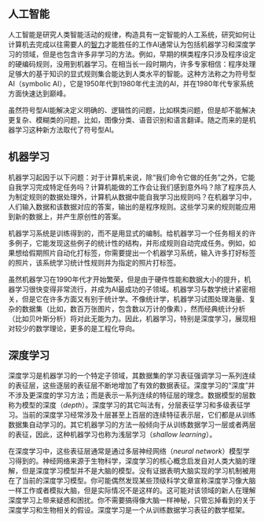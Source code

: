 ## 人工智能

人工智能是研究人类智能活动的规律，构造具有一定智能的人工系统，研究如何让计算机去完成以往需要人的[智力](https://baike.baidu.com/item/智力)才能胜任的工作AI通常认为包括机器学习和深度学习的领域，但是也包含许多非学习的方法。例如，早期的棋类程序只涉及程序设定的硬编码规则，没用到机器学习。在相当长一段时期内，许多专家相信：程序处理足够大的基于知识的显式规则集合能达到人类水平的智能。这种方法称之为符号型AI（symbolic AI），它是1950年代到1980年代主流的AI，并在1980年代专家系统方面快速达到巅峰。

虽然符号型AI能解决定义明确的、逻辑性的问题，比如棋类问题，但是却不能解决更复杂、模糊类的问题，比如，图像分类、语音识别和语言翻译。随之而来的是机器学习这种新方法取代了符号型AI。

## 机器学习

机器学习起因于以下问题：对于计算机来说，除“我们命令它做的任务”之外，它能自我学习完成特定任务吗？计算机能做的工作会让我们感到意外吗？除了程序员人为制定规则的数据处理外，计算机从数据中能自我学习出规则吗？在机器学习中，人们输入数据和该数据对应的答案，输出的是程序规则。这些学习来的规则能应用到新的数据上，并产生原创性的答案。

机器学习系统是训练得到的，而不是用显式的编制。给机器学习一个任务相关的许多例子，它能发现这些例子的统计性的结构，并形成规则自动完成任务。例如，如果想给假期照片自动化打标签，你需要提出一个机器学习系统，输入许多打好标签的照片，该系统学习统计性规则并为指定的照片打标签。

虽然机器学习在1990年代才开始繁荣，但是由于硬件性能和数据大小的提升，机器学习很快变得非常流行，并成为AI最成功的子领域。机器学习与数学统计紧密相关，但是它在许多方面又有别于统计学。不像统计学，机器学习试图处理海量、复杂的数据集（比如，数百万张图片，包含数以万计的像素），然而经典统计分析（比如贝叶斯分析）将对此无能为力。因此，机器学习，特别是深度学习，展现相对较少的数学理论，更多的是工程化导向。

## 深度学习

深度学习是机器学习的一个特定子领域，其数据集的学习表征强调学习一系列连续的表征层，这些逐层的表征层不断地增加了有效的数据表征。深度学习的“深度”并不涉及更深度的学习方法；而是表示一系列连续的特征层的理念。数据模型的层数称为模型的深度（*depth*）。深度学习的其它叫法有，分层表征学习和多级表征学习。当前的深度学习经常涉及十层甚至上百层的连续特征表示层，它们都是从训练数据集自动学习的。其它机器学习的方法一般倾向于从训练数据学习一层或者两层的表征，因此，这种机器学习也称为浅层学习（*shallow learning*）。

在深度学习中，这些表征层通常是通过多层神经网络（*neural network*）模型学习得到的。神经网络来源于生物科学，深度学习的核心概念启发自对人类大脑的理解，但是深度学习模型并不是大脑的模型。没有证据表明大脑实现的学习机制被用在了当前的深度学习模型。你可能偶然发现某些顶级科学文章宣称深度学习像大脑一样工作或者模拟大脑，但是实际情况不是这样的。这可能对该领域的新人在理解深度学习上带来疑惑和困扰。你不需要搞得像大脑一样神秘，只管忘掉看到的关于深度学习和生物相关的假设。深度学习是一个从训练数据学习表征的数学框架。